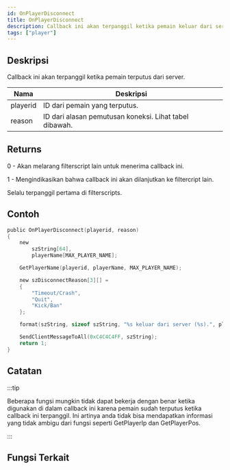```yaml
---
id: OnPlayerDisconnect
title: OnPlayerDisconnect
description: Callback ini akan terpanggil ketika pemain keluar dari server.
tags: ["player"]
---
```


## Deskripsi

Callback ini akan terpanggil ketika pemain terputus dari server.

| Nama     | Deskripsi                                              |
| -------- | ------------------------------------------------------ |
| playerid | ID dari pemain yang terputus.                          |
| reason   | ID dari alasan pemutusan koneksi. Lihat tabel dibawah. |

## Returns

0 - Akan melarang filterscript lain untuk menerima callback ini.

1 - Mengindikasikan bahwa callback ini akan dilanjutkan ke filtercript lain.

Selalu terpanggil pertama di filterscripts.

## Contoh

```c
public OnPlayerDisconnect(playerid, reason)
{
    new
        szString[64],
        playerName[MAX_PLAYER_NAME];

    GetPlayerName(playerid, playerName, MAX_PLAYER_NAME);

    new szDisconnectReason[3][] =
    {
        "Timeout/Crash",
        "Quit",
        "Kick/Ban"
    };

    format(szString, sizeof szString, "%s keluar dari server (%s).", playerName, szDisconnectReason[reason]);

    SendClientMessageToAll(0xC4C4C4FF, szString);
    return 1;
}
```

## Catatan

:::tip

Beberapa fungsi mungkin tidak dapat bekerja dengan benar ketika digunakan di dalam callback ini karena pemain sudah terputus ketika callback ini terpanggil. Ini artinya anda tidak bisa mendapatkan informasi yang tidak ambigu dari fungsi seperti GetPlayerIp dan GetPlayerPos.

:::

## Fungsi Terkait
